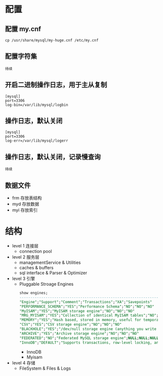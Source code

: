 # 配置
## 配置 my.cnf
```shell
cp /usr/share/mysql/my-huge.cnf /etc/my.cnf
```
## 配置字符集
```
待续
```
## 开启二进制操作日志，用于主从复制
```
[mysql]
port=3306
log-bin=/var/lib/mysql/logbin
```
## 操作日志，默认关闭

```
[mysql]
port=3306
log-err=/var/lib/mysql/logerr
```
## 操作日志，默认关闭，记录慢查询
```
待续
```
## 数据文件
- frm 存放表结构
- myd 存放数据
- myi 存放索引
# 结构
- level 1 连接层
  - connection pool
- level 2 服务层
  - managementService & Utilities
  - caches & buffers
  - sql interface & Parser & Optimizer
- level 3 引擎
  - Pluggable Stroage Engines
    ```sql
    show engines;
    ----------------------------------------------------------------------------------------------------
    "Engine";"Support";"Comment";"Transactions";"XA";"Savepoints"
    "PERFORMANCE_SCHEMA";"YES";"Performance Schema";"NO";"NO";"NO"
    "MyISAM";"YES";"MyISAM storage engine";"NO";"NO";"NO"
    "MRG_MYISAM";"YES";"Collection of identical MyISAM tables";"NO";"NO";"NO"
    "MEMORY";"YES";"Hash based, stored in memory, useful for temporary tables";"NO";"NO";"NO"
    "CSV";"YES";"CSV storage engine";"NO";"NO";"NO"
    "BLACKHOLE";"YES";"/dev/null storage engine (anything you write to it disappears)";"NO";"NO";"NO"
    "ARCHIVE";"YES";"Archive storage engine";"NO";"NO";"NO"
    "FEDERATED";"NO";"Federated MySQL storage engine";NULL;NULL;NULL
    "InnoDB";"DEFAULT";"Supports transactions, row-level locking, and foreign keys";"YES";"YES";"YES"

    ```
    - InnoDB
    - Myisam
- level 4 存储
  - FileSystem & Files & Logs
